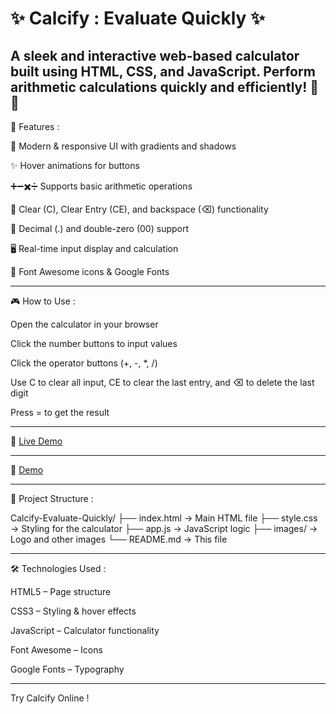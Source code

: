 # ✨ Calcify : Evaluate Quickly ✨

A sleek and interactive web-based calculator built using HTML, CSS, and JavaScript.
Perform arithmetic calculations quickly and efficiently! 🧮💡
---
🚀 Features :

🎨 Modern & responsive UI with gradients and shadows

✨ Hover animations for buttons

➕➖✖️➗ Supports basic arithmetic operations

🧹 Clear (C), Clear Entry (CE), and backspace (⌫) functionality

🔢 Decimal (.) and double-zero (00) support

🖥 Real-time input display and calculation

🎨 Font Awesome icons & Google Fonts

---

🎮 How to Use :

Open the calculator in your browser

Click the number buttons to input values

Click the operator buttons (+, -, *, /)

Use C to clear all input, CE to clear the last entry, and ⌫ to delete the last digit

Press = to get the result

---
🔗 [Live Demo](https://pravinwankhare.github.io/Calcify-Evaluate-Quickly/)

---

📸 [Demo](https://github.com/PravinWankhare/Calcify-Evaluate-Quickly/blob/main/Calcify%20-%20Screenshot.png)

---

📂 Project Structure :

Calcify-Evaluate-Quickly/
├── index.html       → Main HTML file
├── style.css        → Styling for the calculator
├── app.js           → JavaScript logic
├── images/          → Logo and other images
└── README.md        → This file

---

🛠 Technologies Used :

HTML5 – Page structure

CSS3 – Styling & hover effects

JavaScript – Calculator functionality

Font Awesome – Icons

Google Fonts – Typography

---

Try Calcify Online !

